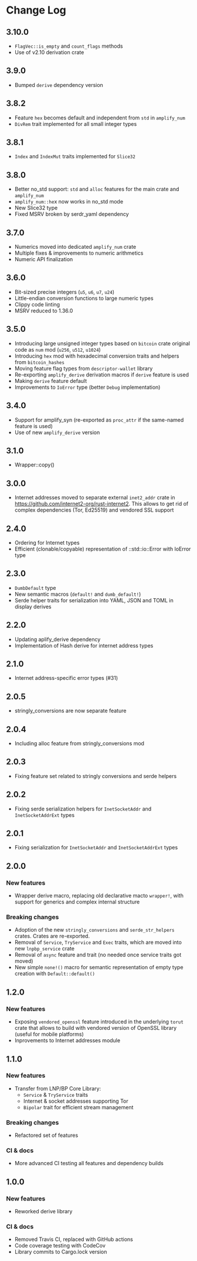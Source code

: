 Change Log
==========

3.10.0
------
- `FlagVec::is_empty` and `count_flags` methods
- Use of v2.10 derivation crate

3.9.0
-----
- Bumped `derive` dependency version

3.8.2
-----
- Feature `hex` becomes default and independent from `std` in `amplify_num`
- `DivRem` trait implemented for all small integer types

3.8.1
-----
- `Index` and `IndexMut` traits implemented for `Slice32`

3.8.0
-----
- Better no_std support: `std` and `alloc` features for the main crate and
  `amplify_num`
- `amplify_num::he`x now works in no_std mode
- New Slice32 type
- Fixed MSRV broken by serdr_yaml dependency

3.7.0
-----
- Numerics moved into dedicated `amplify_num` crate
- Multiple fixes & improvements to numeric arithmetics
- Numeric API finalization

3.6.0
-----
- Bit-sized precise integers (`u5`, `u6`, `u7`, `u24`)
- Little-endian conversion functions to large numeric types
- Clippy code linting
- MSRV reduced to 1.36.0

3.5.0
-----
- Introducing large unsigned integer types based on `bitcoin` crate original 
  code as `num` mod (`u256`, `u512`, `u1024`)
- Introducing `hex` mod with hexadecimal conversion traits and helpers from
  `bitcoin_hashes`
- Moving feature flag types from `descriptor-wallet` library
- Re-exporting `amplify_derive` derivation macros if `derive` feature is used
- Making `derive` feature default
- Improvements to `IoError` type (better `Debug` implementation)

3.4.0
-----
- Support for amplify_syn (re-exported as `proc_attr` if the same-named feature
  is used)
- Use of new `amplify_derive` version

3.1.0
-----
- Wrapper::copy()

3.0.0
-----
- Internet addresses moved to separate external `inet2_addr` crate in
  <https://github.com/internet2-org/rust-internet2>. This allows to get rid of
  complex dependencies (Tor, Ed25519) and vendored SSL support

2.4.0
-----
- Ordering for Internet types
- Efficient (clonable/copyable) representation of ::std::io::Error with IoError
  type

2.3.0
-----
- `DumbDefault` type
- New semantic macros (`default!` and `dumb_default!`)
- Serde helper traits for serialization into YAML, JSON and TOML in display
  derives

2.2.0
-----
- Updating aplify_derive dependency
- Implementation of Hash derive for internet address types

2.1.0
-----
- Internet address-specific error types (#31)

2.0.5
-----
- stringly_conversions are now separate feature

2.0.4
-----
- Including alloc feature from stringly_conversions mod

2.0.3
-----
- Fixing feature set related to stringly conversions and serde helpers

2.0.2
-----
- Fixing serde serialization helpers for `InetSocketAddr` and `InetSocketAddrExt` 
  types

2.0.1
-----
- Fixing serialization for `InetSocketAddr` and `InetSocketAddrExt` types

2.0.0
-----
### New features
- Wrapper derive macro, replacing old declarative macto `wrapper!`, with support 
  for generics and complex internal structure

### Breaking changes
- Adoption of the new `stringly_conversions` and `serde_str_helpers` crates. 
  Crates are re-exported.
- Removal of `Service`, `TryService` and `Exec` traits, which are moved into new 
  `lnpbp_service` crate
- Removal of `async` feature and trait (no needed once service traits got moved)
- New simple `none!()` macro for semantic representation of empty type creation 
  with `Default::default()`

1.2.0
-----
### New features
- Exposing `vendored_openssl` feature introduced in the underlying `torut` crate
  that allows to build with vendored version of OpenSSL library (useful for 
  mobile platforms)
- Inprovements to Internet addresses module

1.1.0
-----
### New features
- Transfer from LNP/BP Core Library:
  * `Service` & `TryService` traits
  * Internet & socket addresses supporting Tor
  * `Bipolar` trait for efficient stream management
### Breaking changes
- Refactored set of features
### CI & docs
- More advanced CI testing all features and dependency builds

1.0.0
-----
### New features
- Reworked derive library
### CI & docs
- Removed Travis CI, replaced with GitHub actions
- Code coverage testing with CodeCov
- Library commits to Cargo.lock version
